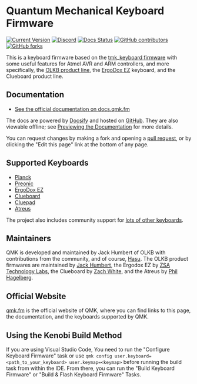 # Quantum Mechanical Keyboard Firmware

[![Current Version](https://img.shields.io/github/tag/qmk/qmk_firmware.svg)](https://github.com/qmk/qmk_firmware/tags)
[![Discord](https://img.shields.io/discord/440868230475677696.svg)](https://discord.gg/Uq7gcHh)
[![Docs Status](https://img.shields.io/badge/docs-ready-orange.svg)](https://docs.qmk.fm)
[![GitHub contributors](https://img.shields.io/github/contributors/qmk/qmk_firmware.svg)](https://github.com/qmk/qmk_firmware/pulse/monthly)
[![GitHub forks](https://img.shields.io/github/forks/qmk/qmk_firmware.svg?style=social&label=Fork)](https://github.com/qmk/qmk_firmware/)

This is a keyboard firmware based on the [tmk\_keyboard firmware](https://github.com/tmk/tmk_keyboard) with some useful features for Atmel AVR and ARM controllers, and more specifically, the [OLKB product line](https://olkb.com), the [ErgoDox EZ](https://ergodox-ez.com) keyboard, and the Clueboard product line.

## Documentation

* [See the official documentation on docs.qmk.fm](https://docs.qmk.fm)

The docs are powered by [Docsify](https://docsify.js.org/) and hosted on [GitHub](/docs/). They are also viewable offline; see [Previewing the Documentation](https://docs.qmk.fm/#/contributing?id=previewing-the-documentation) for more details.

You can request changes by making a fork and opening a [pull request](https://github.com/qmk/qmk_firmware/pulls), or by clicking the "Edit this page" link at the bottom of any page.

## Supported Keyboards

* [Planck](/keyboards/planck/)
* [Preonic](/keyboards/preonic/)
* [ErgoDox EZ](/keyboards/ergodox_ez/)
* [Clueboard](/keyboards/clueboard/)
* [Cluepad](/keyboards/clueboard/17/)
* [Atreus](/keyboards/atreus/)

The project also includes community support for [lots of other keyboards](/keyboards/).

## Maintainers

QMK is developed and maintained by Jack Humbert of OLKB with contributions from the community, and of course, [Hasu](https://github.com/tmk). The OLKB product firmwares are maintained by [Jack Humbert](https://github.com/jackhumbert), the Ergodox EZ by [ZSA Technology Labs](https://github.com/zsa), the Clueboard by [Zach White](https://github.com/skullydazed), and the Atreus by [Phil Hagelberg](https://github.com/technomancy).

## Official Website

[qmk.fm](https://qmk.fm) is the official website of QMK, where you can find links to this page, the documentation, and the keyboards supported by QMK.

## Using the Kenobi Build Method

If you are using Visual Studio Code, You need to run the "Configure Keyboard Firmware" task or use `qmk config user.keyboard=<path_to_your_keyboard> user.keymap=<keymap>` before running the build task from within the IDE. From there, you can run the "Build Keyboard Firmware" or "Build & Flash Keyboard Firmware" Tasks.
